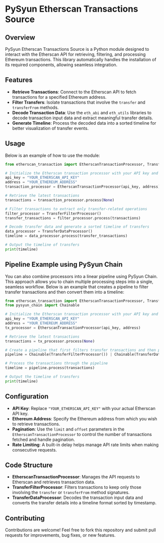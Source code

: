 # PySyun Etherscan Transactions Source

## Overview
PySyun Etherscan Transactions Source is a Python module designed to interact with the Etherscan API for retrieving, filtering, and processing Ethereum transactions. This library automatically handles the installation of its required components, allowing seamless integration.

## Features
- **Retrieve Transactions**: Connect to the Etherscan API to fetch transactions for a specified Ethereum address.
- **Filter Transfers**: Isolate transactions that involve the `transfer` and `transferFrom` methods.
- **Decode Transaction Data**: Use the `eth_abi` and `eth_utils` libraries to decode transaction input data and extract meaningful transfer details.
- **Generate Timeline**: Process the decoded data into a sorted timeline for better visualization of transfer events.

## Usage
Below is an example of how to use the module:

```python
from etherscan_transaction import EtherscanTransactionProcessor, TransferFilterProcessor, TransferDataProcessor

# Initialize the Etherscan transaction processor with your API key and Ethereum address
api_key = "YOUR_ETHERSCAN_API_KEY"
address = "YOUR_ETHEREUM_ADDRESS"
transaction_processor = EtherscanTransactionProcessor(api_key, address)

# Retrieve the latest transactions
transactions = transaction_processor.process(None)

# Filter transactions to extract only transfer-related operations
filter_processor = TransferFilterProcessor()
transfer_transactions = filter_processor.process(transactions)

# Decode transfer data and generate a sorted timeline of transfers
data_processor = TransferDataProcessor()
timeline = data_processor.process(transfer_transactions)

# Output the timeline of transfers
print(timeline)
```

## Pipeline Example using PySyun Chain
You can also combine processors into a linear pipeline using PySyun Chain. This approach allows you to chain multiple processing steps into a single, seamless workflow. Below is an example that creates a pipeline to filter transfer transactions and then convert them into a timeline:

```python
from etherscan_transaction import EtherscanTransactionProcessor, TransferFilterProcessor, TransferDataProcessor
from pysyun_chain import Chainable

# Initialize the Etherscan transaction processor with your API key and Ethereum address
api_key = "YOUR_ETHERSCAN_API_KEY"
address = "YOUR_ETHEREUM_ADDRESS"
tx_processor = EtherscanTransactionProcessor(api_key, address)

# Retrieve the latest transactions
transactions = tx_processor.process(None)

# Create a pipeline that first filters transfer transactions and then processes them into a timeline
pipeline = Chainable(TransferFilterProcessor()) | Chainable(TransferDataProcessor())

# Process the transactions through the pipeline
timeline = pipeline.process(transactions)

# Output the timeline of transfers
print(timeline)
```

## Configuration
- **API Key**: Replace `"YOUR_ETHERSCAN_API_KEY"` with your actual Etherscan API key.
- **Ethereum Address**: Specify the Ethereum address from which you wish to retrieve transactions.
- **Pagination**: Use the `limit` and `offset` parameters in the `EtherscanTransactionProcessor` to control the number of transactions fetched and handle pagination.
- **Rate Limiting**: A built-in delay helps manage API rate limits when making consecutive requests.

## Code Structure
- **EtherscanTransactionProcessor**: Manages the API requests to Etherscan and retrieves transaction data.
- **TransferFilterProcessor**: Filters transactions to keep only those involving the `transfer` or `transferFrom` method signatures.
- **TransferDataProcessor**: Decodes the transaction input data and converts the transfer details into a timeline format sorted by timestamp.

## Contributing
Contributions are welcome! Feel free to fork this repository and submit pull requests for improvements, bug fixes, or new features.